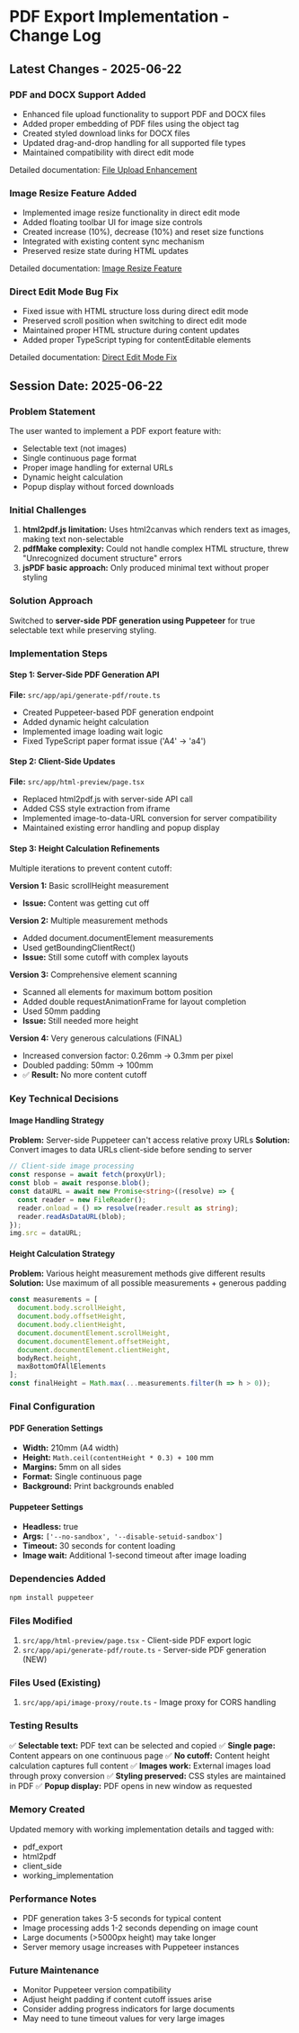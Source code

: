 # PDF Export Implementation - Change Log

## Latest Changes - 2025-06-22

### PDF and DOCX Support Added
- Enhanced file upload functionality to support PDF and DOCX files
- Added proper embedding of PDF files using the object tag
- Created styled download links for DOCX files
- Updated drag-and-drop handling for all supported file types
- Maintained compatibility with direct edit mode

Detailed documentation: [File Upload Enhancement](./file-upload-enhancement.md)

### Image Resize Feature Added
- Implemented image resize functionality in direct edit mode
- Added floating toolbar UI for image size controls
- Created increase (10%), decrease (10%) and reset size functions
- Integrated with existing content sync mechanism
- Preserved resize state during HTML updates

Detailed documentation: [Image Resize Feature](./image-resize-feature.md)

### Direct Edit Mode Bug Fix
- Fixed issue with HTML structure loss during direct edit mode
- Preserved scroll position when switching to direct edit mode
- Maintained proper HTML structure during content updates
- Added proper TypeScript typing for contentEditable elements

Detailed documentation: [Direct Edit Mode Fix](./direct-edit-mode-fix.md)

## Session Date: 2025-06-22

### Problem Statement
The user wanted to implement a PDF export feature with:
- Selectable text (not images)
- Single continuous page format
- Proper image handling for external URLs
- Dynamic height calculation
- Popup display without forced downloads

### Initial Challenges
1. **html2pdf.js limitation:** Uses html2canvas which renders text as images, making text non-selectable
2. **pdfMake complexity:** Could not handle complex HTML structure, threw "Unrecognized document structure" errors
3. **jsPDF basic approach:** Only produced minimal text without proper styling

### Solution Approach
Switched to **server-side PDF generation using Puppeteer** for true selectable text while preserving styling.

### Implementation Steps

#### Step 1: Server-Side PDF Generation API
**File:** `src/app/api/generate-pdf/route.ts`
- Created Puppeteer-based PDF generation endpoint
- Added dynamic height calculation
- Implemented image loading wait logic
- Fixed TypeScript paper format issue ('A4' → 'a4')

#### Step 2: Client-Side Updates
**File:** `src/app/html-preview/page.tsx`
- Replaced html2pdf.js with server-side API call
- Added CSS style extraction from iframe
- Implemented image-to-data-URL conversion for server compatibility
- Maintained existing error handling and popup display

#### Step 3: Height Calculation Refinements
Multiple iterations to prevent content cutoff:

**Version 1:** Basic scrollHeight measurement
- **Issue:** Content was getting cut off

**Version 2:** Multiple measurement methods
- Added document.documentElement measurements
- Used getBoundingClientRect()
- **Issue:** Still some cutoff with complex layouts

**Version 3:** Comprehensive element scanning
- Scanned all elements for maximum bottom position
- Added double requestAnimationFrame for layout completion
- Used 50mm padding
- **Issue:** Still needed more height

**Version 4:** Very generous calculations (FINAL)
- Increased conversion factor: 0.26mm → 0.3mm per pixel
- Doubled padding: 50mm → 100mm
- ✅ **Result:** No more content cutoff

### Key Technical Decisions

#### Image Handling Strategy
**Problem:** Server-side Puppeteer can't access relative proxy URLs
**Solution:** Convert images to data URLs client-side before sending to server

```typescript
// Client-side image processing
const response = await fetch(proxyUrl);
const blob = await response.blob();
const dataURL = await new Promise<string>((resolve) => {
  const reader = new FileReader();
  reader.onload = () => resolve(reader.result as string);
  reader.readAsDataURL(blob);
});
img.src = dataURL;
```

#### Height Calculation Strategy
**Problem:** Various height measurement methods give different results
**Solution:** Use maximum of all possible measurements + generous padding

```typescript
const measurements = [
  document.body.scrollHeight,
  document.body.offsetHeight,
  document.body.clientHeight,
  document.documentElement.scrollHeight,
  document.documentElement.offsetHeight,
  document.documentElement.clientHeight,
  bodyRect.height,
  maxBottomOfAllElements
];
const finalHeight = Math.max(...measurements.filter(h => h > 0));
```

### Final Configuration

#### PDF Generation Settings
- **Width:** 210mm (A4 width)
- **Height:** `Math.ceil(contentHeight * 0.3) + 100` mm
- **Margins:** 5mm on all sides
- **Format:** Single continuous page
- **Background:** Print backgrounds enabled

#### Puppeteer Settings
- **Headless:** true
- **Args:** `['--no-sandbox', '--disable-setuid-sandbox']`
- **Timeout:** 30 seconds for content loading
- **Image wait:** Additional 1-second timeout after image loading

### Dependencies Added
```bash
npm install puppeteer
```

### Files Modified
1. `src/app/html-preview/page.tsx` - Client-side PDF export logic
2. `src/app/api/generate-pdf/route.ts` - Server-side PDF generation (NEW)

### Files Used (Existing)
1. `src/app/api/image-proxy/route.ts` - Image proxy for CORS handling

### Testing Results
✅ **Selectable text:** PDF text can be selected and copied
✅ **Single page:** Content appears on one continuous page
✅ **No cutoff:** Content height calculation captures full content
✅ **Images work:** External images load through proxy conversion
✅ **Styling preserved:** CSS styles are maintained in PDF
✅ **Popup display:** PDF opens in new window as requested

### Memory Created
Updated memory with working implementation details and tagged with:
- pdf_export
- html2pdf  
- client_side
- working_implementation

### Performance Notes
- PDF generation takes 3-5 seconds for typical content
- Image processing adds 1-2 seconds depending on image count
- Large documents (>5000px height) may take longer
- Server memory usage increases with Puppeteer instances

### Future Maintenance
- Monitor Puppeteer version compatibility
- Adjust height padding if content cutoff issues arise
- Consider adding progress indicators for large documents
- May need to tune timeout values for very large images
